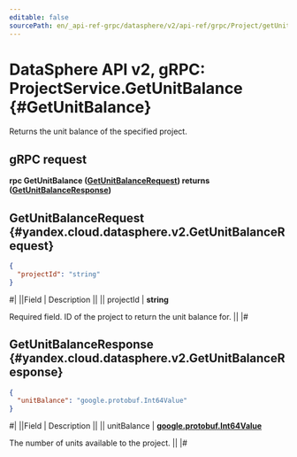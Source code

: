 ```yaml
---
editable: false
sourcePath: en/_api-ref-grpc/datasphere/v2/api-ref/grpc/Project/getUnitBalance.md
---
```


# DataSphere API v2, gRPC: ProjectService.GetUnitBalance {#GetUnitBalance}

Returns the unit balance of the specified project.

## gRPC request

**rpc GetUnitBalance ([GetUnitBalanceRequest](#yandex.cloud.datasphere.v2.GetUnitBalanceRequest)) returns ([GetUnitBalanceResponse](#yandex.cloud.datasphere.v2.GetUnitBalanceResponse))**

## GetUnitBalanceRequest {#yandex.cloud.datasphere.v2.GetUnitBalanceRequest}

```json
{
  "projectId": "string"
}
```

#|
||Field | Description ||
|| projectId | **string**

Required field. ID of the project to return the unit balance for. ||
|#

## GetUnitBalanceResponse {#yandex.cloud.datasphere.v2.GetUnitBalanceResponse}

```json
{
  "unitBalance": "google.protobuf.Int64Value"
}
```

#|
||Field | Description ||
|| unitBalance | **[google.protobuf.Int64Value](https://developers.google.com/protocol-buffers/docs/reference/csharp/class/google/protobuf/well-known-types/int64-value)**

The number of units available to the project. ||
|#